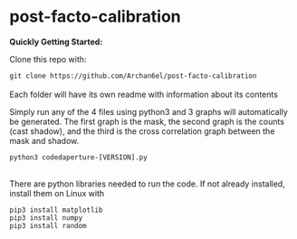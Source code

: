 # post-facto-calibration

**Quickly Getting Started:**<br />

Clone this repo with:

`git clone https://github.com/Archan6el/post-facto-calibration`
<br /><br />
Each folder will have its own readme with information about its contents

Simply run any of the 4 files using python3 and 3 graphs will automatically be generated. The first graph is the mask, the second graph is the counts (cast shadow), and the third is the cross correlation graph between the mask and shadow. 

`python3 codedaperture-[VERSION].py` 
<br /><br />

There are python libraries needed to run the code. If not already installed, install them on Linux with

`pip3 install matplotlib`<br />
`pip3 install numpy` <br />
`pip3 install random`<br />
